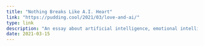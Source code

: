 ```yaml
---
title: "Nothing Breaks Like A.I. Heart"
link: "https://pudding.cool/2021/03/love-and-ai/"
type: link
description: "An essay about artificial intelligence, emotional intelligence, and finding an ending"
date: 2021-03-15
---
```

